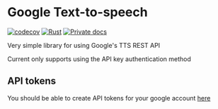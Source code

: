 # Google Text-to-speech

[![codecov](https://codecov.io/gh/dmweis/google_tts/branch/main/graph/badge.svg)](https://codecov.io/gh/dmweis/google_tts)
[![Rust](https://github.com/dmweis/google_tts/workflows/Rust/badge.svg)](https://github.com/dmweis/google_tts/actions)
[![Private docs](https://github.com/dmweis/google_tts/workflows/Deploy%20Docs%20to%20GitHub%20Pages/badge.svg)](https://davidweis.dev/google_tts/google_tts/index.html)

Very simple library for using Google's TTS REST API

Current only supports using the API key authentication method

## API tokens

You should be able to create API tokens for your google account [here](https://console.developers.google.com/apis/credentials)

